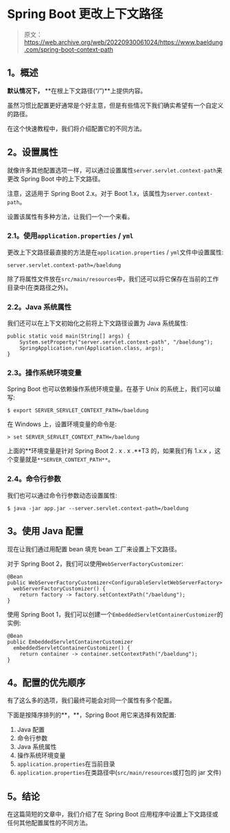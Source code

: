 # Spring Boot 更改上下文路径

> 原文：<https://web.archive.org/web/20220930061024/https://www.baeldung.com/spring-boot-context-path>

## **1。概述**

**默认情况下，** **在根上下文路径(“/”)**上提供内容。

虽然习惯比配置更好通常是个好主意，但是有些情况下我们确实希望有一个自定义的路径。

在这个快速教程中，我们将介绍配置它的不同方法。

## **2。设置属性**

就像许多其他配置选项一样，可以通过设置属性`server.servlet.context-path`来更改 Spring Boot 中的上下文路径。

注意，这适用于 Spring Boot 2.x。对于 Boot 1.x，该属性为`server.context-path`。

设置该属性有多种方法，让我们一个一个来看。

### **2.1。使用`application.properties` / `yml`**

更改上下文路径最直接的方法是在`application.properties` / `yml`文件中设置属性:

```
server.servlet.context-path=/baeldung
```

除了将属性文件放在`src/main/resources`中，我们还可以将它保存在当前的工作目录中(在类路径之外)。

### **2.2。Java 系统属性**

我们还可以在上下文初始化之前将上下文路径设置为 Java 系统属性:

```
public static void main(String[] args) {
    System.setProperty("server.servlet.context-path", "/baeldung");
    SpringApplication.run(Application.class, args);
}
```

### **2.3。操作系统环境变量**

Spring Boot 也可以依赖操作系统环境变量。在基于 Unix 的系统上，我们可以编写:

```
$ export SERVER_SERVLET_CONTEXT_PATH=/baeldung
```

在 Windows 上，设置环境变量的命令是:

```
> set SERVER_SERVLET_CONTEXT_PATH=/baeldung
```

上面的**环境变量是针对 Spring Boot 2 . x . x .**T3 的，如果我们有 1.x.x ，这个变量就是`**SERVER_CONTEXT_PATH**`。

### **2.4。命令行参数**

我们也可以通过命令行参数动态设置属性:

```
$ java -jar app.jar --server.servlet.context-path=/baeldung
```

## **3。使用 Java 配置**

现在让我们通过用配置 bean 填充 bean 工厂来设置上下文路径。

对于 Spring Boot 2，我们可以使用`WebServerFactoryCustomizer`:

```
@Bean
public WebServerFactoryCustomizer<ConfigurableServletWebServerFactory>
  webServerFactoryCustomizer() {
    return factory -> factory.setContextPath("/baeldung");
}
```

使用 Spring Boot 1，我们可以创建一个`EmbeddedServletContainerCustomizer`的实例:

```
@Bean
public EmbeddedServletContainerCustomizer
  embeddedServletContainerCustomizer() {
    return container -> container.setContextPath("/baeldung");
}
```

## **4。配置的优先顺序**

有了这么多的选项，我们最终可能会对同一个属性有多个配置。

下面是按降序排列的**，**，Spring Boot 用它来选择有效配置:

1.  Java 配置
2.  命令行参数
3.  Java 系统属性
4.  操作系统环境变量
5.  `application.properties`在当前目录
6.  `application.properties`在类路径中(`src/main/resources`或打包的 jar 文件)

## **5。结论**

在这篇简短的文章中，我们介绍了在 Spring Boot 应用程序中设置上下文路径或任何其他配置属性的不同方法。